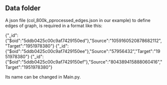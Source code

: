 ## Data folder

A json file (col_800k_pprocessed_edges.json in our example) to define edges of graph, is required in a format like this:

{"_id":{"$oid":"5ddb0425c00c9af7429150ed"},"Source":"1059160520878682112","Target":"1951978380"}
{"_id":{"$oid":"5ddb0425c00c9af7429150ee"},"Source":"57956432","Target":"1951978380"}
{"_id":{"$oid":"5ddb0425c00c9af7429150ef"},"Source":"804389415888060416","Target":"1951978380"}

Its name can be changed in Main.py.